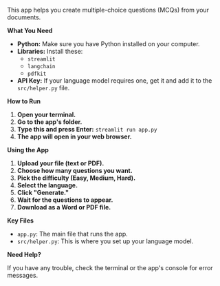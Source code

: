 This app helps you create multiple-choice questions (MCQs) from your documents.

**What You Need**

* **Python:** Make sure you have Python installed on your computer.
* **Libraries:** Install these: 
    * `streamlit`
    * `langchain`
    * `pdfkit`
* **API Key:** If your language model requires one, get it and add it to the `src/helper.py` file.

**How to Run**

1. **Open your terminal.**
2. **Go to the app's folder.**
3. **Type this and press Enter:** `streamlit run app.py`
4. **The app will open in your web browser.**

**Using the App**

1. **Upload your file (text or PDF).**
2. **Choose how many questions you want.**
3. **Pick the difficulty (Easy, Medium, Hard).**
4. **Select the language.**
5. **Click "Generate."**
6. **Wait for the questions to appear.**
7. **Download as a Word or PDF file.**

**Key Files**

* `app.py`: The main file that runs the app.
* `src/helper.py`: This is where you set up your language model.

**Need Help?**

If you have any trouble, check the terminal or the app's console for error messages.

